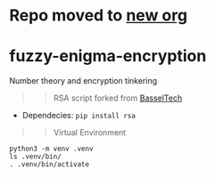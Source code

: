 # Repo moved to [new org](https://github.com/mein-python-projects/fuzzy-enigma-encryption)

# fuzzy-enigma-encryption
Number theory and encryption tinkering 

>> RSA script forked from [BasselTech](https://www.youtube.com/watch?v=txz8wYLITGk&ab_channel=BasselTech)<br>

- Dependecies:
`pip install rsa`

>> Virtual Environment

```
python3 -m venv .venv
ls .venv/bin/
. .venv/bin/activate
```
